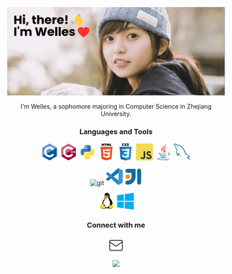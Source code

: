 <div align="center"> <img src="https://github.com/CSWellesSun/Images/blob/main/banner.png" /> </div>
<p>
</p>
<p align="center">
I'm Welles, a sophomore majoring in Computer Science in Zhejiang University.
</p>

<h3 align="center">Languages and Tools</h3>
<p align="center"> 
  <img src="https://github.com/devicons/devicon/blob/master/icons/c/c-original.svg" alt="c" width="40" height="40"/> 
  <img src="https://github.com/devicons/devicon/blob/master/icons/cplusplus/cplusplus-original.svg" alt="cplusplus" width="40" height="40"/> 
  <img src="https://github.com/devicons/devicon/blob/master/icons/python/python-original.svg" alt="python" width="40" height="40"/>
  <img src="https://github.com/devicons/devicon/blob/master/icons/html5/html5-original-wordmark.svg" alt="html5" width="40" height="40"/>
  <img src="https://github.com/devicons/devicon/blob/master/icons/css3/css3-original-wordmark.svg" alt="css3" width="40" height="40"/>
  <img src="https://github.com/devicons/devicon/blob/master/icons/javascript/javascript-original.svg" alt="javascript" width="40" height="40"/>
  <img src="https://github.com/devicons/devicon/blob/master/icons/java/java-original.svg" alt="java" width="40" height="40"/>
  <img src="https://github.com/devicons/devicon/blob/master/icons/mysql/mysql-original.svg" alt="mysql" width="40" height="40"/>
 </p>
  
 <p align = "center">
 <img src="https://www.vectorlogo.zone/logos/git-scm/git-scm-icon.svg" alt="git" width="40" height="40"/>
  <img src="https://github.com/devicons/devicon/blob/master/icons/vscode/vscode-original.svg" alt="vscode" width="40" height="40"/>
  <img src="https://github.com/devicons/devicon/blob/master/icons/intellij/intellij-original.svg" alt="vscode" width="40" height="40"/>
 </p>
 
  <p align = "center">
   <img src="https://github.com/devicons/devicon/blob/master/icons/linux/linux-original.svg" alt="linux" width="40" height="40"/>
  <img src="https://github.com/devicons/devicon/blob/master/icons/windows8/windows8-original.svg" alt="linux" width="40" height="40"/>
  </p>

<h3 align="center">Connect with me</h3>
<p align="center">
<a href="3200102339@zju.edu.cn" target="blank"><img align="center" src="https://github.com/CSWellesSun/Images/blob/main/email.svg" alt="" height="40" width="40" /></a>
</p>

<div align="center"> <img src="https://github-readme-stats.vercel.app/api?username=CSWellesSun" /> </div>
